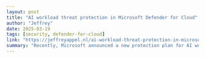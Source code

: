 ```yaml
---
layout: post
title: "AI workload threat protection in Microsoft Defender for Cloud"
author: "Jeffrey"
date: 2025-03-19
tags: [security, defender-for-cloud]
link: "https://jeffreyappel.nl/ai-workload-threat-protection-in-microsoft-defender-for-cloud/"
summary: "Recently, Microsoft announced a new protection plan for AI workloads as part of the Microsoft Defender for Cloud suite. AI security is becoming more important as AI continues to rise, with more pro..."
---
```

